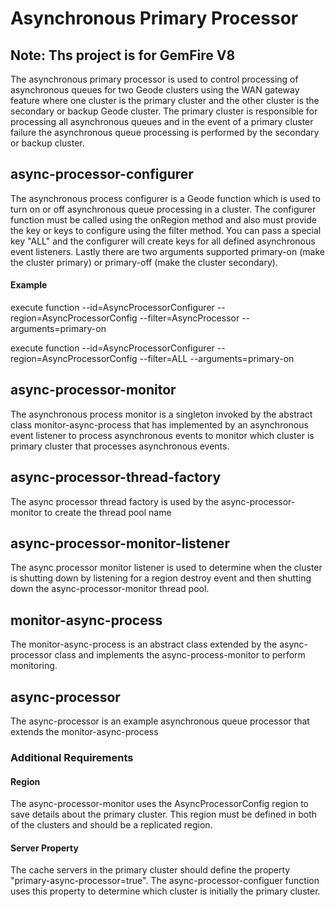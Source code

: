 # Asynchronous Primary Processor

## Note: Ths project is for GemFire V8

The asynchronous primary processor is used to control processing of asynchronous queues for two Geode clusters using the WAN gateway feature  where one cluster is the primary cluster and the other cluster is the secondary or backup Geode cluster. The primary cluster is responsible for processing all asynchronous queues and in the event of a primary cluster failure the asynchronous queue processing is performed by the secondary or backup cluster. 

## async-processor-configurer
The asynchronous process configurer is a Geode function which is used to turn on or off asynchronous queue processing in a cluster. The configurer function must be called using the onRegion method and also must provide the key or keys to configure using the filter method. 
You can pass a special key "ALL" and the configurer will create keys for all defined asynchronous event listeners. Lastly there are two arguments supported primary-on (make the cluster primary) or primary-off (make the cluster secondary).

#### Example 
execute function --id=AsyncProcessorConfigurer --region=AsyncProcessorConfig --filter=AsyncProcessor --arguments=primary-on

execute function --id=AsyncProcessorConfigurer --region=AsyncProcessorConfig --filter=ALL --arguments=primary-on

## async-processor-monitor
The asynchronous process monitor is a singleton invoked by the abstract class monitor-async-process that has implemented by an asynchronous event listener to process asynchronous events to monitor which cluster is primary cluster that processes asynchronous events.

## async-processor-thread-factory
The async processor thread factory is used by the async-processor-monitor to create the thread pool name

## async-processor-monitor-listener
The async processor monitor listener is used to determine when the cluster is shutting down by listening for a region destroy event and then shutting down the async-processor-monitor thread pool.

## monitor-async-process
The monitor-async-process is an abstract class extended by the async-processor class and implements the async-process-monitor to perform monitoring.

## async-processor
The async-processor is an example asynchronous queue processor that extends the monitor-async-process  

### Additional Requirements
#### Region
The async-processor-monitor uses the AsyncProcessorConfig region to save details about the primary cluster. This region must be defined in both of the clusters and should be a replicated region.
#### Server Property
The cache servers in the primary cluster should define the property "primary-async-processor=true". The async-processor-configuer function uses this property to determine which cluster is initially the primary cluster.
